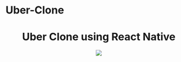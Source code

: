 # Uber-Clone
<h1 align="center">Uber Clone using React Native</h1>
<p align="center">
  <img src="https://d12i7q49526cmu.cloudfront.net/media/original_images/React_Logo.png" />
  <a href="https://reactnative.dev/">


